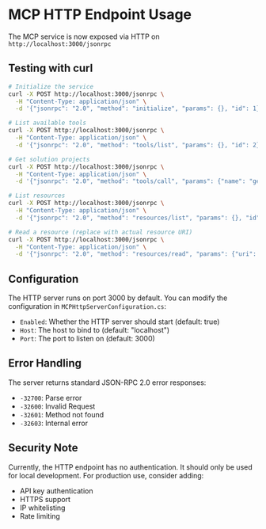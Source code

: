 # MCP HTTP Endpoint Usage

The MCP service is now exposed via HTTP on `http://localhost:3000/jsonrpc`

## Testing with curl

```bash
# Initialize the service
curl -X POST http://localhost:3000/jsonrpc \
  -H "Content-Type: application/json" \
  -d '{"jsonrpc": "2.0", "method": "initialize", "params": {}, "id": 1}'

# List available tools
curl -X POST http://localhost:3000/jsonrpc \
  -H "Content-Type: application/json" \
  -d '{"jsonrpc": "2.0", "method": "tools/list", "params": {}, "id": 2}'

# Get solution projects
curl -X POST http://localhost:3000/jsonrpc \
  -H "Content-Type: application/json" \
  -d '{"jsonrpc": "2.0", "method": "tools/call", "params": {"name": "get_solution_projects", "arguments": {}}, "id": 3}'

# List resources
curl -X POST http://localhost:3000/jsonrpc \
  -H "Content-Type: application/json" \
  -d '{"jsonrpc": "2.0", "method": "resources/list", "params": {}, "id": 4}'

# Read a resource (replace with actual resource URI)
curl -X POST http://localhost:3000/jsonrpc \
  -H "Content-Type: application/json" \
  -d '{"jsonrpc": "2.0", "method": "resources/read", "params": {"uri": "vs://solution"}, "id": 5}'
```

## Configuration

The HTTP server runs on port 3000 by default. You can modify the configuration in `MCPHttpServerConfiguration.cs`:

- `Enabled`: Whether the HTTP server should start (default: true)
- `Host`: The host to bind to (default: "localhost")
- `Port`: The port to listen on (default: 3000)

## Error Handling

The server returns standard JSON-RPC 2.0 error responses:

- `-32700`: Parse error
- `-32600`: Invalid Request
- `-32601`: Method not found
- `-32603`: Internal error

## Security Note

Currently, the HTTP endpoint has no authentication. It should only be used for local development. For production use, consider adding:

- API key authentication
- HTTPS support
- IP whitelisting
- Rate limiting